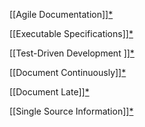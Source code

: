 
[[Agile Documentation]][*](http://agilemodeling.com/essays/agileDocumentation.htm)

  

[[Executable Specifications]][*](http://agilemodeling.com/essays/executableSpecifications.htm)

  

[[Test-Driven Development ]][*](http://agiledata.org/essays/tdd.html)

  

  

[[Document Continuously]][*](http://agilemodeling.com/essays/documentContinuously.htm)

  

[[Document Late]][*](http://agilemodeling.com/essays/documentLate.htm)

  

[[Single Source Information]][*](http://agilemodeling.com/essays/singleSourceInformation.htm)
